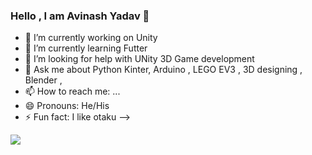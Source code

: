 ### Hello , I am Avinash Yadav 👋


- 🔭 I’m currently working on Unity 
- 🌱 I’m currently learning Futter
- 🤔 I’m looking for help with UNity 3D Game development
- 💬 Ask me about Python Kinter, Arduino , LEGO EV3 , 3D designing , Blender , 
- 📫 How to reach me: ...
- 😄 Pronouns: He/His
- ⚡ Fun fact: I like otaku
-->
<img src="https://github-readme-stats.vercel.app/api?username=Avin19&&show_icons=true&title_color=66ff33&icon_color=bb2ade&text_color=daf7dc&bg_color=191919">

